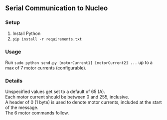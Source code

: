 ## Serial Communication to Nucleo

### Setup
1. Install Python
2. `pip install -r requirements.txt`

### Usage
Run `sudo python send.py [motorCurrent1] [motorCurrent2] ...` up to a max of 7 motor currents (configurable).

### Details
Unspecified values get set to a default of 65 (A).\
Each motor current should be between 0 and 255, inclusive. \
A header of 0 (1 byte) is used to denote motor currents, included at the start of the message. \
The 6 motor commands follow.